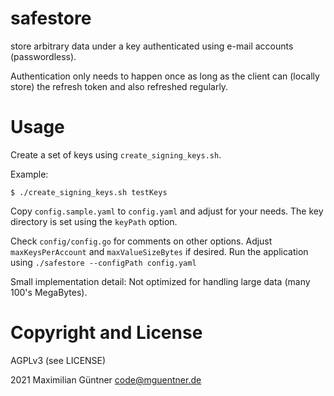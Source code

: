 # safestore

store arbitrary data under a key authenticated using e-mail accounts (passwordless).

Authentication only needs to happen once as long as the client can (locally store) the
refresh token and also refreshed regularly.

# Usage

Create a set of keys using `create_signing_keys.sh`.

Example:

```
$ ./create_signing_keys.sh testKeys
```

Copy `config.sample.yaml` to `config.yaml` and adjust for your needs.
The key directory is set using the `keyPath` option.

Check `config/config.go` for comments on other options.
Adjust `maxKeysPerAccount` and `maxValueSizeBytes` if desired.
Run the application using `./safestore --configPath config.yaml`

Small implementation detail: Not optimized for handling large data (many 100's MegaBytes).

# Copyright and License

AGPLv3 (see LICENSE)

2021 Maximilian Güntner <code@mguentner.de>
